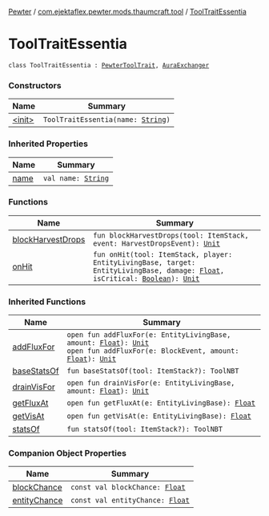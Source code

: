 [Pewter](../../index.md) / [com.ejektaflex.pewter.mods.thaumcraft.tool](../index.md) / [ToolTraitEssentia](./index.md)

# ToolTraitEssentia

`class ToolTraitEssentia : `[`PewterToolTrait`](../../com.ejektaflex.pewter.api.core.traits/-pewter-tool-trait/index.md)`, `[`AuraExchanger`](../../com.ejektaflex.pewter.lib.mixins/-aura-exchanger/index.md)

### Constructors

| Name | Summary |
|---|---|
| [&lt;init&gt;](-init-.md) | `ToolTraitEssentia(name: `[`String`](https://kotlinlang.org/api/latest/jvm/stdlib/kotlin/-string/index.html)`)` |

### Inherited Properties

| Name | Summary |
|---|---|
| [name](../../com.ejektaflex.pewter.api.core.traits/-pewter-tool-trait/name.md) | `val name: `[`String`](https://kotlinlang.org/api/latest/jvm/stdlib/kotlin/-string/index.html) |

### Functions

| Name | Summary |
|---|---|
| [blockHarvestDrops](block-harvest-drops.md) | `fun blockHarvestDrops(tool: ItemStack, event: HarvestDropsEvent): `[`Unit`](https://kotlinlang.org/api/latest/jvm/stdlib/kotlin/-unit/index.html) |
| [onHit](on-hit.md) | `fun onHit(tool: ItemStack, player: EntityLivingBase, target: EntityLivingBase, damage: `[`Float`](https://kotlinlang.org/api/latest/jvm/stdlib/kotlin/-float/index.html)`, isCritical: `[`Boolean`](https://kotlinlang.org/api/latest/jvm/stdlib/kotlin/-boolean/index.html)`): `[`Unit`](https://kotlinlang.org/api/latest/jvm/stdlib/kotlin/-unit/index.html) |

### Inherited Functions

| Name | Summary |
|---|---|
| [addFluxFor](../../com.ejektaflex.pewter.lib.mixins/-aura-exchanger/add-flux-for.md) | `open fun addFluxFor(e: EntityLivingBase, amount: `[`Float`](https://kotlinlang.org/api/latest/jvm/stdlib/kotlin/-float/index.html)`): `[`Unit`](https://kotlinlang.org/api/latest/jvm/stdlib/kotlin/-unit/index.html)<br>`open fun addFluxFor(e: BlockEvent, amount: `[`Float`](https://kotlinlang.org/api/latest/jvm/stdlib/kotlin/-float/index.html)`): `[`Unit`](https://kotlinlang.org/api/latest/jvm/stdlib/kotlin/-unit/index.html) |
| [baseStatsOf](../../com.ejektaflex.pewter.api.core.traits/-pewter-tool-trait/base-stats-of.md) | `fun baseStatsOf(tool: ItemStack?): ToolNBT` |
| [drainVisFor](../../com.ejektaflex.pewter.lib.mixins/-aura-exchanger/drain-vis-for.md) | `open fun drainVisFor(e: EntityLivingBase, amount: `[`Float`](https://kotlinlang.org/api/latest/jvm/stdlib/kotlin/-float/index.html)`): `[`Unit`](https://kotlinlang.org/api/latest/jvm/stdlib/kotlin/-unit/index.html) |
| [getFluxAt](../../com.ejektaflex.pewter.lib.mixins/-aura-exchanger/get-flux-at.md) | `open fun getFluxAt(e: EntityLivingBase): `[`Float`](https://kotlinlang.org/api/latest/jvm/stdlib/kotlin/-float/index.html) |
| [getVisAt](../../com.ejektaflex.pewter.lib.mixins/-aura-exchanger/get-vis-at.md) | `open fun getVisAt(e: EntityLivingBase): `[`Float`](https://kotlinlang.org/api/latest/jvm/stdlib/kotlin/-float/index.html) |
| [statsOf](../../com.ejektaflex.pewter.api.core.traits/-pewter-tool-trait/stats-of.md) | `fun statsOf(tool: ItemStack?): ToolNBT` |

### Companion Object Properties

| Name | Summary |
|---|---|
| [blockChance](block-chance.md) | `const val blockChance: `[`Float`](https://kotlinlang.org/api/latest/jvm/stdlib/kotlin/-float/index.html) |
| [entityChance](entity-chance.md) | `const val entityChance: `[`Float`](https://kotlinlang.org/api/latest/jvm/stdlib/kotlin/-float/index.html) |
